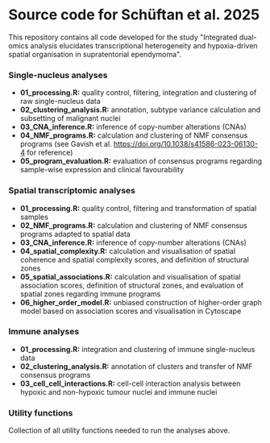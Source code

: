 # Source code for Schüftan et al. 2025

This repository contains all code developed for the study "Integrated dual-omics analysis elucidates transcriptional heterogeneity and hypoxia-driven spatial organisation in supratentorial ependymoma".

### Single-nucleus analyses  

- **01_processing.R:** quality control, filtering, integration and clustering of raw single-nucleus data
- **02_clustering_analysis.R:** annotation, subtype variance calculation and subsetting of malignant nuclei
- **03_CNA_inference.R:** inference of copy-number alterations (CNAs)
- **04_NMF_programs.R:** calculation and clustering of NMF consensus programs (see Gavish et al. https://doi.org/10.1038/s41586-023-06130-4 for reference)
- **05_program_evaluation.R:** evaluation of consensus programs regarding sample-wise expression and clinical favourability

### Spatial transcriptomic analyses  

- **01_processing.R:** quality control, filtering and transformation of spatial samples
- **02_NMF_programs.R:** calculation and clustering of NMF consensus programs adapted to spatial data
- **03_CNA_inference.R:** inference of copy-number alterations (CNAs)
- **04_spatial_complexity.R:** calculation and visualisation of spatial coherence and spatial complexity scores, and definition of structural zones
- **05_spatial_associations.R:** calculation and visualisation of spatial association scores, definition of structural zones, and evaluation of spatial zones regarding immune programs
- **06_higher_order_model.R:** unbiased construction of higher-order graph model based on association scores and visualisation in Cytoscape

### Immune analyses

- **01_processing.R:** integration and clustering of immune single-nucleus data
- **02_clustering_analysis.R:** annotation of clusters and transfer of NMF consensus programs
- **03_cell_cell_interactions.R:** cell-cell interaction analysis between hypoxic and non-hypoxic tumour nuclei and immune nuclei


### Utility functions
Collection of all utility functions needed to run the analyses above.


